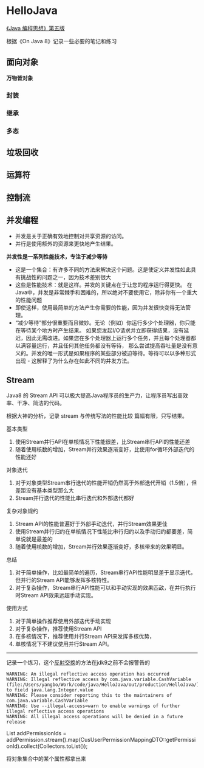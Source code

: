 
# HelloJava

[《Java 编程思想》第五版](https://lingcoder.github.io/OnJava8/#/sidebar)

根据《On Java 8》记录一些必要的笔记和练习

## 面向对象

**万物皆对象**

### 封装


### 继承


### 多态


## 垃圾回收

## 运算符


## 控制流



## 并发编程

- 并发是关于正确有效地控制对共享资源的访问。
- 并行是使用额外的资源来更快地产生结果。

**并发性是一系列性能技术，专注于减少等待**
- 这是一个集合：有许多不同的方法来解决这个问题。这是使定义并发性如此具有挑战性的问题之一，因为技术差别很大
- 这些是性能技术：就是这样。并发的关键点在于让您的程序运行得更快。
在Java中，并发是非常棘手和困难的，所以绝对不要使用它，除非你有一个重大的性能问题 
- 即使这样，使用最简单的方法产生你需要的性能，因为并发很快变得无法管理。
- “减少等待”部分很重要而且微妙。无论（例如）你运行多少个处理器，你只能在等待某个地方时产生结果。
如果您发起I/O请求并立即获得结果，没有延迟，因此无需改进。如果您在多个处理器上运行多个任务，并且每个处理器都以满容量运行，并且任何其他任务都没有等待，
那么尝试提高吞吐量是没有意义的。并发的唯一形式是如果程序的某些部分被迫等待。等待可以以多种形式出现 - 这解释了为什么存在如此不同的并发方法。

## Stream

Java8 的 Stream API 可以极大提高Java程序员的生产力，让程序员写出高效率、干净、简洁的代码。

根据大神的分析，记录 stream 与传统写法的性能比较
篇幅有限，只写结果。

基本类型
1. 使用Stream并行API在单核情况下性能很差，比Stream串行API的性能还差
2. 随着使用核数的增加，Stream并行效果逐渐变好，比使用for循环外部迭代的性能还好

对象迭代
1. 对于对象类型Stream串行迭代的性能开销仍然高于外部迭代开销（1.5倍），但差距没有基本类型那么大
2. Stream并行迭代的性能比串行迭代和外部迭代都好

复杂对象规约
1. Stream API的性能普遍好于外部手动迭代，并行Stream效果更佳
2. 使用Stream并行归约在单核情况下性能比串行归约以及手动归约都要差，简单说就是最差的
3. 随着使用核数的增加，Stream并行效果逐渐变好，多核带来的效果明显。

总结
1. 对于简单操作，比如最简单的遍历，Stream串行API性能明显差于显示迭代，但并行的Stream API能够发挥多核特性。
2. 对于复杂操作，Stream串行API性能可以和手动实现的效果匹敌，在并行执行时Stream API效果远超手动实现。

使用方式
1.  对于简单操作推荐使用外部迭代手动实现 
2. 对于复杂操作，推荐使用Stream API 
3. 在多核情况下，推荐使用并行Stream API来发挥多核优势， 
4. 单核情况下不建议使用并行Stream API。




---
记录一个练习，这个[反射交换](https://github.com/MrTallon/HelloJava/blob/master/src/com/java/variable/CashVariable.java)的方法在jdk9之前不会报警告的
```
WARNING: An illegal reflective access operation has occurred
WARNING: Illegal reflective access by com.java.variable.CashVariable (file:/Users/yangbo/Work/code/java/HelloJava/out/production/HelloJava/) to field java.lang.Integer.value
WARNING: Please consider reporting this to the maintainers of com.java.variable.CashVariable
WARNING: Use --illegal-access=warn to enable warnings of further illegal reflective access operations
WARNING: All illegal access operations will be denied in a future release
```


 List<String> addPermissionIds = 
 addPermission.stream().map(CusUserPermissionMappingDTO::getPermissionId).collect(Collectors.toList());
 
 将对象集合中的某个属性都拿出来



